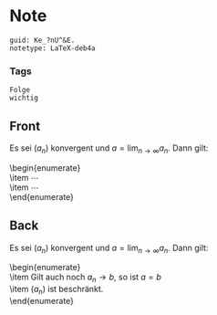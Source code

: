 # Note
```
guid: Ke_?nU^&E.
notetype: LaTeX-deb4a
```

### Tags
```
Folge
wichtig
```

## Front
Es sei $\left(a_{n}\right)$ konvergent und $a=\lim _{n \rightarrow \infty} a_{n} .$ Dann gilt:<div>\begin{enumerate}</div><div>\item $\cdots$</div><div>\item $\cdots$</div><div>\end{enumerate}</div>

## Back
Es sei $\left(a_{n}\right)$ konvergent und $a=\lim _{n \rightarrow \infty} a_{n}$. Dann gilt:<div>\begin{enumerate}</div><div>\item Gilt auch noch $a_{n} \rightarrow b,$ so ist $a=b$</div><div>\item $\left(a_{n}\right)$ ist beschränkt.</div><div>\end{enumerate}</div>
